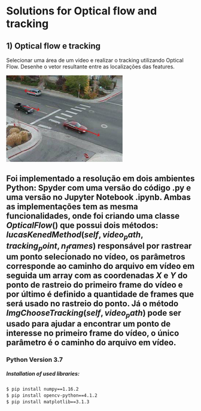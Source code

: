 # Solutions for Optical flow and tracking
## 1\) Optical flow e tracking
Selecionar uma área de um video e realizar o tracking utilizando Optical Flow. Desenhe o vetor resultante entre as localizações das features.


<a href="https://raw.githubusercontent.com/alanoMartins/computer_vision_exercises/master/optical_flow/output/opticalflow_dense.png"><img src="https://raw.githubusercontent.com/alanoMartins/computer_vision_exercises/master/optical_flow/output/opticalflow_dense..png"></a>  
 
## Foi implementado a resolução em dois ambientes Python: Spyder com uma versão do código .py e uma versão no Jupyter Notebook  .ipynb. Ambas as implementações tem as mesma funcionalidades, onde foi criando uma classe  $OpticalFlow( )$ que possui dois métodos: $lucasKenedMethod(self, video_path, tracking_point, n_frames)$  responsável por rastrear um ponto selecionado no vídeo, os parâmetros corresponde ao caminho do arquivo em vídeo em seguida um array com as coordenadas $X$ e $Y$  do ponto de rastreio do primeiro frame do vídeo e por último é definido a quantidade de frames que será usado no rastreio do ponto. Já o método $ImgChooseTracking(self, video_path)$ pode ser usado para ajudar a encontrar um ponto de interesse no primeiro frame do vídeo, o único parâmetro é o caminho do arquivo em vídeo.  

### Python Version 3.7 
##### Installation of used libraries:
```sh
$ pip install numpy==1.16.2
$ pip install opencv-python==4.1.2
$ pip install matplotlib==3.1.3

```
